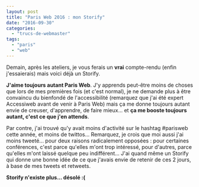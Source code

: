 ```yaml
---
layout: post
title: "Paris Web 2016 : mon Storify"
date: "2016-09-30"
categories: 
  - "trucs-de-webmaster"
tags: 
  - "paris"
  - "web"
---
```


Demain, après les ateliers, je vous ferais un **vrai** compte-rendu (enfin j'essaierais) mais voici déjà un Storify.

**J'aime toujours autant Paris Web**. J'y apprends peut-être moins de choses que lors de mes premières fois (et c'est normal), je ne demande plus à être convaincu du bienfondé de l'accessibilité (remarquez que j'ai été expert Accessiweb avant de venir à Paris Web) mais ça me donne toujours autant envie de creuser, d'apprendre, de faire mieux... et **ça me booste toujours autant, c'est ce que j'en attends**.

Par contre, j'ai trouvé qu'y avait moins d'activité sur le hashtag #parisweb cette année, et moins de twittos... Remarquez, je crois que moi aussi j'ai moins tweeté... pour deux raisons radicalement opposées : pour certaines conférences, c'est parce qu'elles m'ont trop intéressé, pour d'autres, parce qu'elles m'ont laissé quelque peu indifférent... J'ai quand même un Storify qui donne une bonne idée de ce que j'avais envie de retenir de ces 2 jours, à base de mes tweets et retweets.

**Storify n'existe plus... désolé :(**
